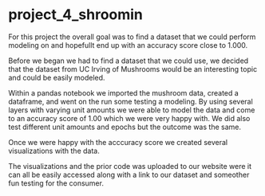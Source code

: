 # project_4_shroomin

For this project the overall goal was to find a dataset that we could perform modeling on and hopefullt end up with an accuracy score close to 1.000. 

Before we began we had to find a dataset that we could use, we decided that the dataset from UC Irving of Mushrooms would be an interesting topic and could be easily modeled. 

Within a pandas notebook we imported the mushroom data, created a dataframe, and went on the run some testing a modeling. By using several layers with varying unit amounts we were able to model the data and come to an accuracy score of 1.00 which we were very happy with. We did also test different unit amounts and epochs but the outcome was the same. 

Once we were happy with the acccuracy score we created several visualizations with the data. 

The visualizations and the prior code was uploaded to our website were it can all be easily accessed along with a link to our dataset and someother fun testing for the consumer. 
